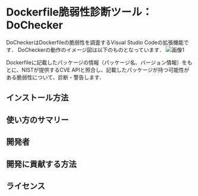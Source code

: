 # Dockerfile脆弱性診断ツール：DoChecker
DoCheckerはDockerfileの脆弱性を調査するVisual Studio Codeの拡張機能です．
DoCheckerの動作のイメージ図は以下のものとなっています．
![画像1](https://github.com/user-attachments/assets/4bcd1da8-b484-43b7-9d9e-cd4b730f0d73)

Dockerfileに記載したパッケージの情報（パッケージ名、バージョン情報）をもとに、NISTが提供するCVE APIと照合し、記載したパッケージが持つ可能性がある脆弱性について、診断・警告します．

## インストール方法

## 使い方のサマリー

## 開発者

## 開発に貢献する方法

## ライセンス
